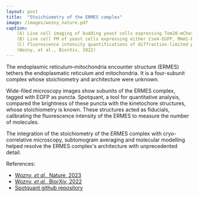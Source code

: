 ```yaml
---
layout: post
title:  "Stoichiometry of the ERMES complex"
image: /images/wozny_nature.pdf
caption: 
    (A) Live cell imaging of budding yeast cells expressing Tom20-mCherry, marking mitochondria, and Mdm34-mNeonGreen, marking ERMES-mediated MCS. In the fluorescence image (top) white dashed outlines mark cell boundaries according to bright field image (bottom). 
    (B) Live cell FM of yeast cells expressing either Cse4-EGFP, Mmm1-EGFP, Mdm12-EGFP or Mdm34-EGFP. White dashed outlines mark cell boundaries. Cells expressing the kinetochore protein Cse4-EGFP, of which the number of molecules per diffraction limited spot is known (36) were used as a reference to determine the number of molecules of ERMES components. 
    (C) Fluorescence intensity quantifications of diffraction-limited puncta of EGFP-tagged Cse4 (grey), Mmm1 (orange), Mdm12 (purple) and Mdm34 (green), represented as dot plots as well as half-violin plots. For each quantification, three experimental repeats are shown. Large dots represent the median, lines the MAD, of each experimental repeat. Left column indicates number of analyzed puncta. Using Cse4-EGFP as reference, fluorescence intensities were transformed into numbers of EGFP molecules/punctum (right column), of which median values with MAD are given. Scale bars are 3 µm.
    (Wozny, et al., BiorXiv, 2022)
---
```

The endoplasmic reticulum–mitochondria encounter structure (ERMES) tethers the endoplasmatic reticulum and mitochondria. It is a four-subunit complex whose stoichiometry and architecture were unknown. 

Wide-filed microscopy images show subunits of the ERMES complex, tagged with EGFP as puncta. Spotquant, a tool for quantitative analysis, compared the brightness of these puncta with the kinetochore structures, whose stoichiometry is known. These structures acted as fiducials, calibrating the fluorescence intensity of the ERMES to measure the number of molecules.

The integration of the stoichiometry of the ERMES complex with cryo-correlative microscopy, subtomogram averaging and molecular modelling helped resolve the ERMES complex's architecture with unprecedented detail.

References:

- [Wozny, *et al.*, Nature, 2023][nature]
- [Wozny, *et al.*, BiorXiv, 2022][biorxiv]
- [Spotquant github repository][github-repo]

[nature]: https://www.nature.com/articles/s41586-023-06050-3
[biorxiv]: https://www.biorxiv.org/content/10.1101/2022.04.12.488000v1
[github-repo]: https://github.com/apicco/spotquant?tab=readme-ov-file#spotquant
